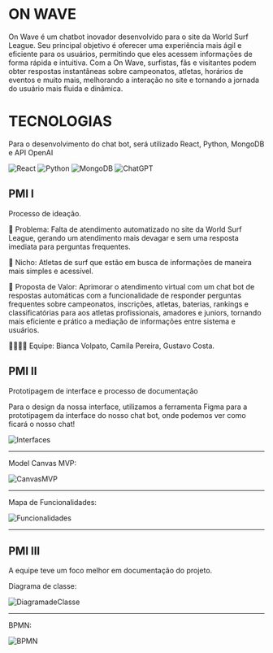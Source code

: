 
# ON WAVE

On Wave é um chatbot inovador desenvolvido para o site da World Surf League. Seu principal objetivo é oferecer uma experiência mais ágil e eficiente para os usuários, permitindo que eles acessem informações de forma rápida e intuitiva. Com a On Wave, surfistas, fãs e visitantes podem obter respostas instantâneas sobre campeonatos, atletas, horários de eventos e muito mais, melhorando a interação no site e tornando a jornada do usuário mais fluida e dinâmica.


# TECNOLOGIAS

Para o desenvolvimento do chat bot, será utilizado React, Python, MongoDB e API OpenAI

![React](https://img.shields.io/badge/react-%2320232a.svg?style=for-the-badge&logo=react&logoColor=%2361DAFB) ![Python](https://img.shields.io/badge/python-3670A0?style=for-the-badge&logo=python&logoColor=ffdd54) ![MongoDB](https://img.shields.io/badge/MongoDB-%234ea94b.svg?style=for-the-badge&logo=mongodb&logoColor=white) ![ChatGPT](https://img.shields.io/badge/chatGPT-74aa9c?style=for-the-badge&logo=openai&logoColor=white)

## PMI I

Processo de ideação.

🙁 Problema: Falta de atendimento automatizado no site da World Surf League, gerando um atendimento mais devagar e sem uma resposta imediata para perguntas frequentes.

🙂 Nicho: Atletas de surf que estão em busca de informações de maneira mais simples e acessível.

🎁 Proposta de Valor: Aprimorar o atendimento virtual com um chat bot de respostas automáticas com a funcionalidade de responder perguntas frequentes sobre campeonatos, inscrições, atletas, baterias, rankings e classificatórias para aos atletas profissionais, amadores e juniors, tornando mais eficiente e prático a mediação de informações entre sistema e usuários.

🧑‍💻👩‍💻 Equipe: Bianca Volpato, Camila Pereira, Gustavo Costa.

## PMI II

Prototipagem de interface e processo de documentação

    
Para o design da nossa interface, utilizamos a ferramenta Figma para a prototipagem da interface do nosso chat bot, onde podemos ver como ficará o nosso chat!


![Interfaces](https://i.pinimg.com/736x/bc/8d/8a/bc8d8a67c0c9a189072bb7a436889be3.jpg)

****************************************************************************************************************************************************************************************************************************************************************

Model Canvas MVP:

![CanvasMVP](https://i.pinimg.com/736x/47/87/5f/47875f0f78460562f9f8739ac0ed5f0a.jpg)

****************************************************************************************************************************************************************************************************************************************************************

Mapa de Funcionalidades:

![Funcionalidades](https://i.pinimg.com/736x/d4/42/cf/d442cf9bc506d71401cac7ea2e9bac35.jpg)

****************************************************************************************************************************************************************************************************************************************************************

## PMI III


A equipe teve um foco melhor em documentação do projeto.

Diagrama de classe:


![DiagramadeClasse](https://i.pinimg.com/736x/9a/df/0f/9adf0fe0a1ee40952410e39b6c9da7e5.jpg)

****************************************************************************************************************************************************************************************************************************************************************

BPMN: 


![BPMN](https://i.pinimg.com/736x/c8/12/95/c81295d6cf728e51542e03f2afa3f99f.jpg)
